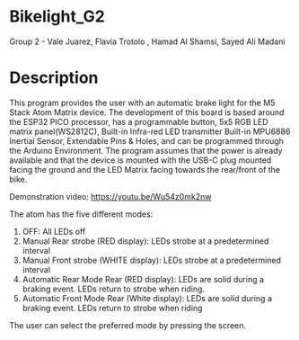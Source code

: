 # Bikelight_G2
 Group 2 - Vale Juarez, Flavia Trotolo , Hamad Al Shamsi, Sayed Ali Madani
 
# Description 
 This program provides the user with an automatic brake light for the M5 Stack Atom Matrix device. 
The development of this board is based around the ESP32 PICO processor, has a programmable button, 5x5 RGB LED matrix panel(WS2812C), Built-in Infra-red LED transmitter
 Built-in MPU6886 Inertial Sensor, Extendable Pins & Holes, and can be programmed through the Arduino Environment. 
The program assumes that the power is already available and that the device is mounted with the USB-C plug mounted facing the ground and the LED Matrix facing towards the
rear/front of the bike.

Demonstration video: https://youtu.be/Wu54z0mk2nw

The atom has the five different modes:
1.  OFF: All LEDs off
2. Manual Rear strobe (RED display): LEDs strobe at a predetermined interval
3. Manual Front strobe (WHITE display): LEDs strobe at a predetermined interval
4. Automatic Rear Mode Rear (RED display): LEDs are solid during a braking event. LEDs return to strobe when riding.
5. Automatic Front Mode Rear (White display): LEDs are solid during a braking event. LEDs return to strobe when riding

The user can select the preferred mode by pressing the screen.





 
